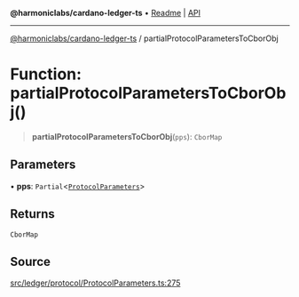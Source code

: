**@harmoniclabs/cardano-ledger-ts** • [Readme](../Introduction) \| [API](../globals)

***

[@harmoniclabs/cardano-ledger-ts](../Introduction) / partialProtocolParametersToCborObj

# Function: partialProtocolParametersToCborObj()

> **partialProtocolParametersToCborObj**(`pps`): `CborMap`

## Parameters

• **pps**: `Partial`\<[`ProtocolParameters`](../interfaces/ProtocolParameters)\>

## Returns

`CborMap`

## Source

[src/ledger/protocol/ProtocolParameters.ts:275](https://github.com/HarmonicLabs/cardano-ledger-ts/blob/d1659b0/src/ledger/protocol/ProtocolParameters.ts#L275)

